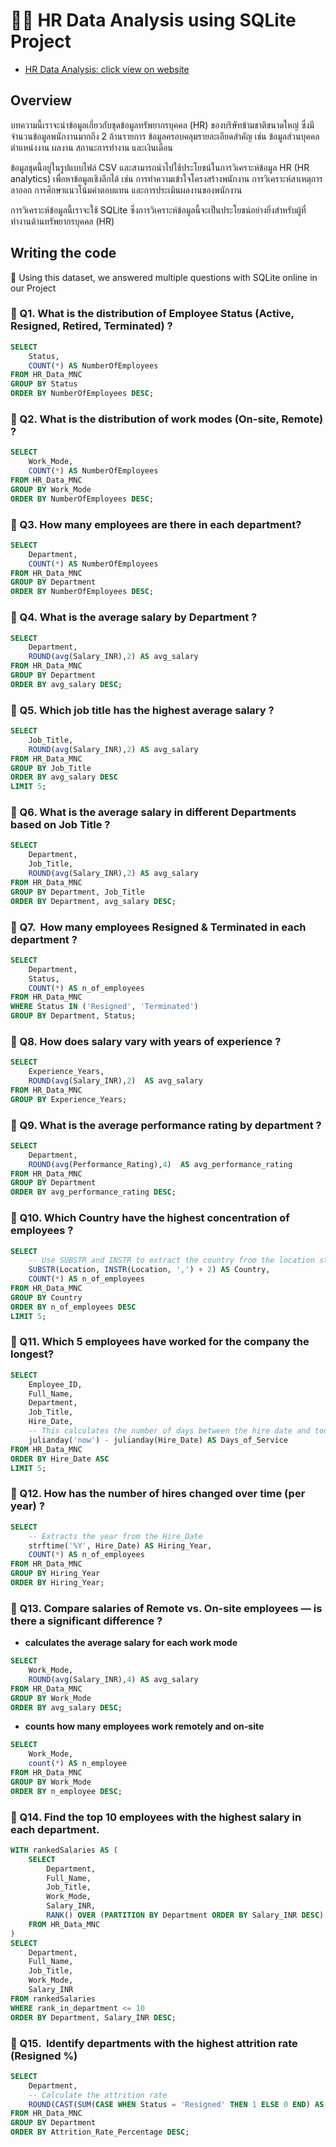 # 👨‍💻 HR Data Analysis using SQLite Project
- [HR Data Analysis: click view on website](https://datateathyme.wordpress.com/2025/08/29/hr-data-analysis-using-sqlite/)
## Overview
บทความนี้เราจะนำข้อมูลเกี่ยวกับชุดข้อมูลทรัพยากรบุคคล (HR) ของบริษัทข้ามชาติขนาดใหญ่ ซึ่งมีจำนวนข้อมูลพนักงานมากถึง 2 ล้านรายการ
ข้อมูลครอบคลุมรายละเอียดสำคัญ เช่น ข้อมูลส่วนบุคคล ตำแหน่งงาน ผลงาน สถานะการทำงาน และเงินเดือน

ข้อมูลชุดนี้อยู่ในรูปแบบไฟล์ CSV และสามารถนำไปใช้ประโยชน์ในการวิเคราะห์ข้อมูล HR (HR analytics) เพื่อหาข้อมูลเชิงลึกได้
เช่น การทำความเข้าใจโครงสร้างพนักงาน การวิเคราะห์สาเหตุการลาออก การศึกษาแนวโน้มค่าตอบแทน และการประเมินผลงานของพนักงาน

การวิเคราะห์ข้อมูลนี้เราจะใช้ SQLite ซึ่งการวิเคราะห์ข้อมูลนี้จะเป็นประโยชน์อย่างยิ่งสำหรับผู้ที่ทำงานด้านทรัพยากรบุคคล (HR)

## Writing the code
🎯 Using this dataset, we answered multiple questions with SQLite online in our Project
### 🌻 Q1. What is the distribution of Employee Status (Active, Resigned, Retired, Terminated) ?
```sql
SELECT 
	Status, 
    COUNT(*) AS NumberOfEmployees
FROM HR_Data_MNC
GROUP BY Status
ORDER BY NumberOfEmployees DESC;
```

### 🌻 Q2. What is the distribution of work modes (On-site, Remote) ?
```sql
SELECT 
	Work_Mode, 
    COUNT(*) AS NumberOfEmployees
FROM HR_Data_MNC
GROUP BY Work_Mode
ORDER BY NumberOfEmployees DESC;
```

### 🌻 Q3. How many employees are there in each department?
```sql
SELECT 
	Department, 
    COUNT(*) AS NumberOfEmployees
FROM HR_Data_MNC
GROUP BY Department
ORDER BY NumberOfEmployees DESC;
```

### 🌻 Q4. What is the average salary by Department ?
```sql
SELECT 
	Department, 
    ROUND(avg(Salary_INR),2) AS avg_salary
FROM HR_Data_MNC
GROUP BY Department
ORDER BY avg_salary DESC;
```

### 🌻 Q5. Which job title has the highest average salary ?
```sql
SELECT 
	Job_Title, 
    ROUND(avg(Salary_INR),2) AS avg_salary
FROM HR_Data_MNC
GROUP BY Job_Title
ORDER BY avg_salary DESC
LIMIT 5;
```

### 🌻 Q6. What is the average salary in different Departments based on Job Title ?
```sql
SELECT 
	Department,
    Job_Title, 
    ROUND(avg(Salary_INR),2) AS avg_salary
FROM HR_Data_MNC
GROUP BY Department, Job_Title
ORDER BY Department, avg_salary DESC;
```

### 🌻 Q7.  How many employees Resigned & Terminated in each department ?
```sql
SELECT 
	Department, 
    Status,
    COUNT(*) AS n_of_employees
FROM HR_Data_MNC
WHERE Status IN ('Resigned', 'Terminated')
GROUP BY Department, Status;
```

### 🌻 Q8. How does salary vary with years of experience ?
```sql
SELECT 
	Experience_Years, 
    ROUND(avg(Salary_INR),2)  AS avg_salary
FROM HR_Data_MNC
GROUP BY Experience_Years;
```

### 🌻 Q9. What is the average performance rating by department ?
```sql
SELECT 
	Department, 
    ROUND(avg(Performance_Rating),4)  AS avg_performance_rating
FROM HR_Data_MNC
GROUP BY Department
ORDER BY avg_performance_rating DESC;
```

### 🌻 Q10. Which Country have the highest concentration of employees ?
```sql
SELECT
    -- Use SUBSTR and INSTR to extract the country from the location string
    SUBSTR(Location, INSTR(Location, ',') + 2) AS Country,
    COUNT(*) AS n_of_employees
FROM HR_Data_MNC
GROUP BY Country
ORDER BY n_of_employees DESC
LIMIT 5;
```

### 🌻 Q11. Which 5 employees have worked for the company the longest?
```sql
SELECT
    Employee_ID,
    Full_Name,
    Department,
    Job_Title,
    Hire_Date,
    -- This calculates the number of days between the hire date and today.
    julianday('now') - julianday(Hire_Date) AS Days_of_Service
FROM HR_Data_MNC
ORDER BY Hire_Date ASC
LIMIT 5;
```

### 🌻 Q12. How has the number of hires changed over time (per year) ?
```sql
SELECT
    -- Extracts the year from the Hire_Date
    strftime('%Y', Hire_Date) AS Hiring_Year,
    COUNT(*) AS n_of_employees
FROM HR_Data_MNC
GROUP BY Hiring_Year
ORDER BY Hiring_Year;
```

### 🌻 Q13. Compare salaries of Remote vs. On-site employees — is there a significant difference ?
- **calculates the average salary for each work mode**
```sql
SELECT
    Work_Mode,
    ROUND(avg(Salary_INR),4) AS avg_salary
FROM HR_Data_MNC
GROUP BY Work_Mode
ORDER BY avg_salary DESC;
```
- **counts how many employees work remotely and on-site**
```sql
SELECT
    Work_Mode,
    count(*) AS n_employee
FROM HR_Data_MNC
GROUP BY Work_Mode
ORDER BY n_employee DESC;
```

### 🌻 Q14. Find the top 10 employees with the highest salary in each department.
```sql
WITH rankedSalaries AS (
    SELECT
        Department,
        Full_Name,
  		Job_Title,
  		Work_Mode,
        Salary_INR,
        RANK() OVER (PARTITION BY Department ORDER BY Salary_INR DESC) AS rank_in_department
    FROM HR_Data_MNC
)
SELECT
    Department,
    Full_Name,
    Job_Title,
    Work_Mode,
    Salary_INR
FROM rankedSalaries
WHERE rank_in_department <= 10
ORDER BY Department, Salary_INR DESC;
```

### 🌻 Q15.  Identify departments with the highest attrition rate (Resigned %)
```sql
SELECT
    Department,
    -- Calculate the attrition rate
    ROUND(CAST(SUM(CASE WHEN Status = 'Resigned' THEN 1 ELSE 0 END) AS REAL) * 100 / COUNT(*),2) AS Attrition_Rate_Percentage
FROM HR_Data_MNC
GROUP BY Department
ORDER BY Attrition_Rate_Percentage DESC;
```
